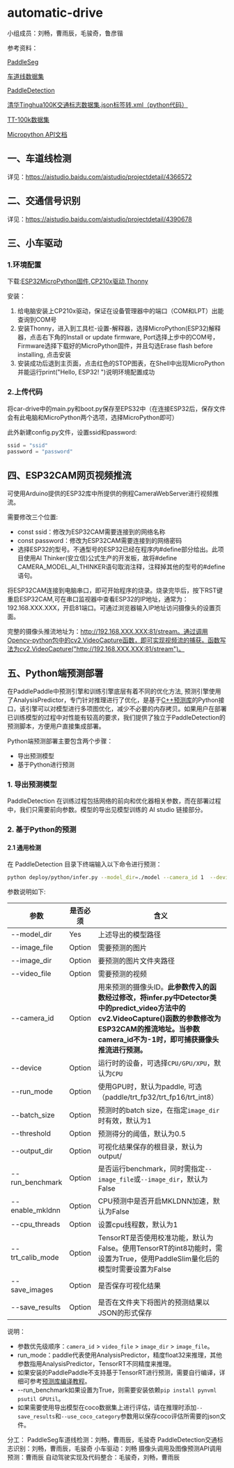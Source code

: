 # automatic-drive
小组成员：刘畅，曹雨辰，毛骏奇，鲁彦锴

参考资料：

[PaddleSeg](https://github.com/PaddlePaddle/PaddleSeg)

[车道线数据集](https://www.kaggle.com/datasets/thomasfermi/lane-detection-for-carla-driving-simulator)

[PaddleDetection](https://github.com/PaddlePaddle/PaddleDetection)

[清华Tinghua100K交通标志数据集.json标签转.xml（python代码）](https://blog.csdn.net/ning_yi/article/details/107541561)

[TT-100k数据集](https://cg.cs.tsinghua.edu.cn/traffic-sign/)

[Micropython API文档](http://docs.micropython.org/en/latest/)

## 一、车道线检测

详见：https://aistudio.baidu.com/aistudio/projectdetail/4366572

## 二、交通信号识别

详见：https://aistudio.baidu.com/aistudio/projectdetail/4390678

## 三、小车驱动
### 1.环境配置

下载:[ESP32MicroPython固件](https://micropython.org/download/esp32/),[CP210x驱动](https://www.silabs.com/developers/usb-to-uart-bridge-vcp-drivers?tab=downloads),[Thonny](https://thonny.org/)

安装：

1. 给电脑安装上CP210x驱动，保证在设备管理器中的端口（COM和LPT）出能查询到COM号
2. 安装Thonny，进入到工具栏-设置-解释器，选择MicroPython(ESP32)解释器，点击右下角的Install or update firmware, Port选择上步中的COM号，Firmware选择下载好的MicroPython固件，并且勾选Erase flash before installing, 点击安装
3. 安装成功后退到主页面，点击红色的STOP图表，在Shell中出现MicroPython并能运行print("Hello, ESP32! ")说明环境配置成功

### 2.上传代码

将car-drive中的main.py和boot.py保存至EPS32中（在连接ESP32后，保存文件会有此电脑和MicroPython两个选项，选择MicroPython即可）

此外新建config.py文件，设置ssid和password:

```python
ssid = "ssid"
password = "password"
```

## 四、ESP32CAM网页视频推流

可使用Arduino提供的ESP32库中所提供的例程CameraWebServer进行视频推流。

需要修改三个位置:

- const ssid：修改为ESP32CAM需要连接到的网络名称
- const password：修改为ESP32CAM需要连接到的网络密码
- 选择ESP32的型号。不通型号的ESP32已经在程序内#define部分给出。此项目使用AI Thinker(安立信)公式生产的开发板，故将#define CAMERA_MODEL_AI_THINKER语句取消注释，注释掉其他的型号的#define语句。

将ESP32CAM连接到电脑串口，即可开始程序的烧录。烧录完毕后，按下RST键重启ESP32CAM,可在串口监视器中查看ESP32的IP地址，通常为：192.168.XXX.XXX，开启81端口。可通过浏览器输入IP地址访问摄像头的设置页面。

完整的摄像头推流地址为：http://192.168.XXX.XXX:81/stream。通过调用Opencv-python包中的cv2.VideoCapture函数，即可实现视频流的捕获。函数写法为cv2.VideoCapture("http://192.168.XXX.XXX:81/stream")。

## 五、Python端预测部署

在PaddlePaddle中预测引擎和训练引擎底层有着不同的优化方法, 预测引擎使用了AnalysisPredictor，专门针对推理进行了优化，是基于[C++预测库](https://www.paddlepaddle.org.cn/documentation/docs/zh/advanced_guide/inference_deployment/inference/native_infer.html)的Python接口，该引擎可以对模型进行多项图优化，减少不必要的内存拷贝。如果用户在部署已训练模型的过程中对性能有较高的要求，我们提供了独立于PaddleDetection的预测脚本，方便用户直接集成部署。


Python端预测部署主要包含两个步骤：
- 导出预测模型
- 基于Python进行预测

### 1. 导出预测模型

PaddleDetection 在训练过程包括网络的前向和优化器相关参数，而在部署过程中，我们只需要前向参数。模型的导出见模型训练的 AI studio 链接部分。


### 2. 基于Python的预测

#### 2.1 通用检测
在 PaddleDetection 目录下终端输入以下命令进行预测：
```bash
python deploy/python/infer.py --model_dir=./model --camera_id 1  --device=GPU 
```


参数说明如下:

| 参数 | 是否必须| 含义                                                                                          |
|-------|-------|---------------------------------------------------------------------------------------------|
| --model_dir | Yes| 上述导出的模型路径                                                                                   |
| --image_file | Option | 需要预测的图片                                                                                     |
| --image_dir  | Option | 要预测的图片文件夹路径                                                                                 |
| --video_file | Option | 需要预测的视频                                                                                     |
| --camera_id | Option | 用来预测的摄像头ID。**此参数传入的函数经过修改，将infer.py中Detector类中的predict_video方法中的cv2.VideoCapture()函数的参数修改为ESP32CAM的推流地址。当参数camera_id不为-1时，即可捕获摄像头推流进行预测。** |
| --device | Option | 运行时的设备，可选择`CPU/GPU/XPU`，默认为`CPU`                                                            |
| --run_mode | Option | 使用GPU时，默认为paddle, 可选（paddle/trt_fp32/trt_fp16/trt_int8）                                     |
| --batch_size | Option | 预测时的batch size，在指定`image_dir`时有效，默认为1                                                       |
| --threshold | Option| 预测得分的阈值，默认为0.5                                                                              |
| --output_dir | Option| 可视化结果保存的根目录，默认为output/                                                                      |
| --run_benchmark | Option| 是否运行benchmark，同时需指定`--image_file`或`--image_dir`，默认为False                                    |
| --enable_mkldnn | Option | CPU预测中是否开启MKLDNN加速，默认为False                                                                 |
| --cpu_threads | Option| 设置cpu线程数，默认为1                                                                               |
| --trt_calib_mode | Option| TensorRT是否使用校准功能，默认为False。使用TensorRT的int8功能时，需设置为True，使用PaddleSlim量化后的模型时需要设置为False         |
| --save_images | Option| 是否保存可视化结果                                                                                   |
| --save_results | Option| 是否在文件夹下将图片的预测结果以JSON的形式保存                                                                   |


说明：

- 参数优先级顺序：`camera_id` > `video_file` > `image_dir` > `image_file`。
- run_mode：paddle代表使用AnalysisPredictor，精度float32来推理，其他参数指用AnalysisPredictor，TensorRT不同精度来推理。
- 如果安装的PaddlePaddle不支持基于TensorRT进行预测，需要自行编译，详细可参考[预测库编译教程](https://paddleinference.paddlepaddle.org.cn/user_guides/source_compile.html)。
- --run_benchmark如果设置为True，则需要安装依赖`pip install pynvml psutil GPUtil`。
- 如果需要使用导出模型在coco数据集上进行评估，请在推理时添加`--save_results`和`--use_coco_category`参数用以保存coco评估所需要的json文件。

分工：
PaddleSeg车道线检测：刘畅，曹雨辰，毛骏奇
PaddleDetection交通标志识别：刘畅，曹雨辰，毛骏奇
小车驱动：刘畅
摄像头调用及图像预测API调用预测：曹雨辰
自动驾驶实现及代码整合：毛骏奇，刘畅，曹雨辰
